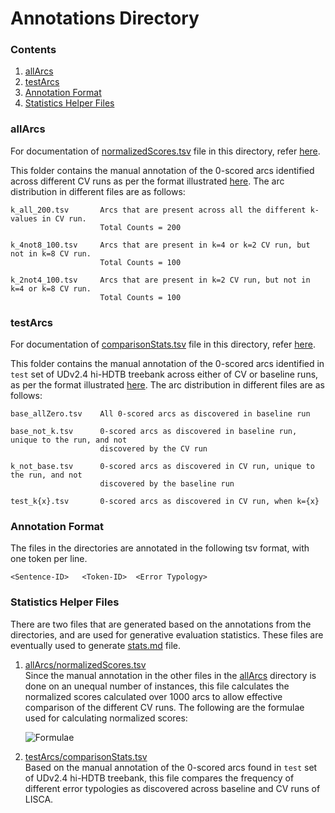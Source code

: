 <h1>Annotations Directory</h1>

<h3>Contents</h3>

1. [allArcs](#allArcs)
2. [testArcs](#testArcs)
3. [Annotation Format](#annotation-format)
4. [Statistics Helper Files](#statistics-helper-files)

<h3>allArcs</h3>

For documentation of [normalizedScores.tsv](./allArcs/normalizedScores.tsv) file in this directory, refer [here](#statistics-helper-files).

This folder contains the manual annotation of the 0-scored arcs identified across different CV runs as per the format illustrated
[here](#annotation-format). The arc distribution in different files are as follows:

    k_all_200.tsv       Arcs that are present across all the different k-values in CV run.
                        Total Counts = 200
                    
    k_4not8_100.tsv     Arcs that are present in k=4 or k=2 CV run, but not in k=8 CV run.
                        Total Counts = 100
                        
    k_2not4_100.tsv     Arcs that are present in k=2 CV run, but not in k=4 or k=8 CV run.
                        Total Counts = 100  

<h3>testArcs</h3>

For documentation of [comparisonStats.tsv](./testArcs/comparisonStats.tsv) file in this directory, refer [here](#statistics-helper-files).

This folder contains the manual annotation of the 0-scored arcs identified in `test` set of UDv2.4 hi-HDTB treebank across either of CV or baseline runs,
as per the format illustrated [here](#annotation-format). The arc distribution in different files are as follows:

    base_allZero.tsv    All 0-scored arcs as discovered in baseline run
     
    base_not_k.tsv      0-scored arcs as discovered in baseline run, unique to the run, and not 
                        discovered by the CV run
    
    k_not_base.tsv      0-scored arcs as discovered in CV run, unique to the run, and not
                        discovered by the baseline run
    
    test_k{x}.tsv       0-scored arcs as discovered in CV run, when k={x}

<h3>Annotation Format</h3>

The files in the directories are annotated in the following tsv format, with one token per line.

    <Sentence-ID>   <Token-ID>  <Error Typology>

<h3>Statistics Helper Files</h3>

There are two files that are generated based on the annotations from the directories, and are used for generative evaluation
statistics. These files are eventually used to generate [stats.md](../stats.md) file.

1. [allArcs/normalizedScores.tsv](./allArcs/normalizedScores.tsv)  
Since the manual annotation in the other files in the [allArcs](./allArcs) directory is done on an unequal number of instances,
this file calculates the normalized scores calculated over 1000 arcs to allow effective comparison of the different CV runs.
The following are the formulae used for calculating normalized scores:

    ![Formulae](https://github.com/Akshayanti/Masters-Thesis-CUNI-2020/blob/master/lisca_cv/docs/formulae.png)

2. [testArcs/comparisonStats.tsv](./testArcs/comparisonStats.tsv)  
Based on the manual annotation of the 0-scored arcs found in `test` set of UDv2.4 hi-HDTB treebank, this file
compares the frequency of different error typologies as discovered across baseline and CV runs of LISCA.